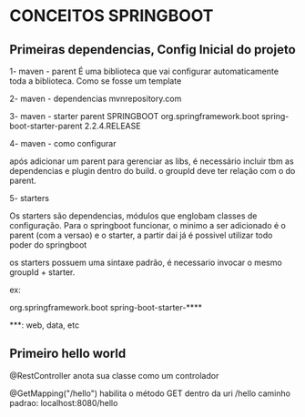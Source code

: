 
# CONCEITOS SPRINGBOOT #

## Primeiras dependencias, Config Inicial do projeto ##

1- maven - parent
É uma biblioteca que vai configurar automaticamente toda a biblioteca.
Como se fosse um template

2- maven - dependencias
mvnrepository.com 

3- maven - starter parent SPRINGBOOT
    <parent>
        <groupId>org.springframework.boot</groupId>
        <artifactId>spring-boot-starter-parent</artifactId>
        <version>2.2.4.RELEASE</version>
    </parent>

4- maven - como configurar

após adicionar um parent para gerenciar as libs, é necessário incluir tbm as dependencias e plugin dentro do build.
o groupId deve ter relação com o do parent.

5- starters

Os starters são dependencias, módulos que englobam classes de configuração.
Para o springboot funcionar, o minimo a ser adicionado é o parent (com a versao) e o starter,
a partir dai já é possivel utilizar todo poder do springboot

os starters possuem uma sintaxe padrão, é necessario invocar o mesmo groupId + starter.

ex: 

<groupId>org.springframework.boot</groupId>
<artifactId>spring-boot-starter-****</artifactId>

***: web, data, etc

## Primeiro hello world ##

@RestController anota sua classe como um controlador

@GetMapping("/hello") habilita o método GET dentro da uri /hello
caminho padrao: localhost:8080/hello